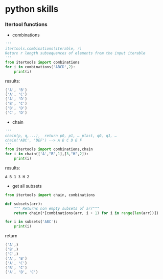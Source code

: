 # python skills

### Itertool functions

- combinations

```python
'''
itertools.combinations(iterable, r)
Return r length subsequences of elements from the input iterable
'''
from itertools import combinations
for i in combinations('ABCD',2):
    print(i)
```

results:

```python
('A', 'B')
('A', 'C')
('A', 'D')
('B', 'C')
('B', 'D')
('C', 'D')
```

- chain

```python
'''
chain(p, q,...),  return p0, p1, … plast, q0, q1, …
chain('ABC', 'DEF') --> A B C D E F
'''
from itertools import combinations,chain
for i in chain(['A',"B",1],[3,"H",2]):
    print(i)
```

results:

```
A B 1 3 H 2
```

- get all subsets

```python
from itertools import chain, combinations

def subsets(arr):
    """ Returns non empty subsets of arr"""
    return chain(*[combinations(arr, i + 1) for i in range(len(arr))])

for i in subsets('ABC'):
    print(i)
```

return

```python
('A',)
('B',)
('C',)
('A', 'B')
('A', 'C')
('B', 'C')
('A', 'B', 'C')
```






























